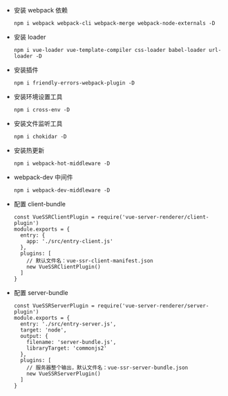 - 安装 webpack 依赖
  ```
  npm i webpack webpack-cli webpack-merge webpack-node-externals -D
  ```
- 安装 loader
  ```
  npm i vue-loader vue-template-compiler css-loader babel-loader url-loader -D
  ```
- 安装插件
  ```
  npm i friendly-errors-webpack-plugin -D
  ```
- 安装环境设置工具
  ```
  npm i cross-env -D
  ```
- 安装文件监听工具
  ```
  npm i chokidar -D
  ```
- 安装热更新
  ```
  npm i webpack-hot-middleware -D
  ```
- webpack-dev 中间件
  ```
  npm i webpack-dev-middleware -D
  ```
- 配置 client-bundle
  ```
  const VueSSRClientPlugin = require('vue-server-renderer/client-plugin')
  module.exports = {
    entry: {
      app: './src/entry-client.js'
    },
    plugins: [
      // 默认文件名：vue-ssr-client-manifest.json
      new VueSSRClientPlugin()
    ]
  }
  ```
- 配置 server-bundle
  ```
  const VueSSRServerPlugin = require('vue-server-renderer/server-plugin')
  module.exports = {
    entry: './src/entry-server.js',
    target: 'node',
    output: {
      filename: 'server-bundle.js',
      libraryTarget: 'commonjs2'
    },
    plugins: [
      // 服务器整个输出，默认文件名：vue-ssr-server-bundle.json
      new VueSSRServerPlugin()
    ]
  }
  ```

